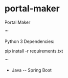 # portal-maker
Portal Maker

'''

Python 3
Dependencies:


pip install -r requirements.txt

'''


- Java
-- Spring Boot


